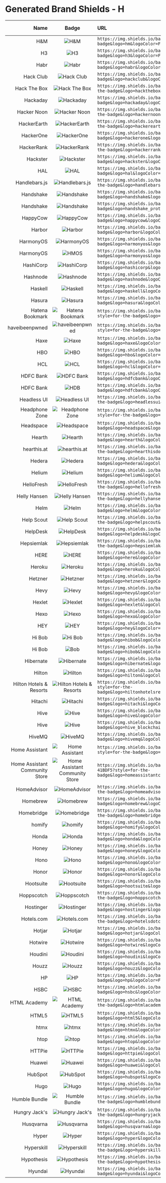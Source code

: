 # Generated Brand Shields - H
| Name | Badge | URL | Brand Guidelines |
| ---: | :---: | :--- | :--- |
| H&M | ![H&M](https://img.shields.io/badge/H&M-E50010?style=for-the-badge&logo=hm&logoColor=FFFFFF) | `https://img.shields.io/badge/H&M-E50010?style=for-the-badge&logo=hm&logoColor=FFFFFF` |   |
| H3 | ![H3](https://img.shields.io/badge/H3-1E54B7?style=for-the-badge&logo=h3&logoColor=FFFFFF) | `https://img.shields.io/badge/H3-1E54B7?style=for-the-badge&logo=h3&logoColor=FFFFFF` |   |
| Habr | ![Habr](https://img.shields.io/badge/Habr-65A3BE?style=for-the-badge&logo=habr&logoColor=FFFFFF) | `https://img.shields.io/badge/Habr-65A3BE?style=for-the-badge&logo=habr&logoColor=FFFFFF` |   |
| Hack Club | ![Hack Club](https://img.shields.io/badge/Hack_Club-EC3750?style=for-the-badge&logo=hackclub&logoColor=FFFFFF) | `https://img.shields.io/badge/Hack_Club-EC3750?style=for-the-badge&logo=hackclub&logoColor=FFFFFF` | [Link](https://hackclub.com/brand) |
| Hack The Box | ![Hack The Box](https://img.shields.io/badge/Hack_The_Box-9FEF00?style=for-the-badge&logo=hackthebox&logoColor=333333) | `https://img.shields.io/badge/Hack_The_Box-9FEF00?style=for-the-badge&logo=hackthebox&logoColor=333333` | [Link](https://www.hackthebox.com/contact-us) |
| Hackaday | ![Hackaday](https://img.shields.io/badge/Hackaday-1A1A1A?style=for-the-badge&logo=hackaday&logoColor=FFFFFF) | `https://img.shields.io/badge/Hackaday-1A1A1A?style=for-the-badge&logo=hackaday&logoColor=FFFFFF` |   |
| Hacker Noon | ![Hacker Noon](https://img.shields.io/badge/Hacker_Noon-00FE00?style=for-the-badge&logo=hackernoon&logoColor=FFFFFF) | `https://img.shields.io/badge/Hacker_Noon-00FE00?style=for-the-badge&logo=hackernoon&logoColor=FFFFFF` |   |
| HackerEarth | ![HackerEarth](https://img.shields.io/badge/HackerEarth-2C3454?style=for-the-badge&logo=hackerearth&logoColor=FFFFFF) | `https://img.shields.io/badge/HackerEarth-2C3454?style=for-the-badge&logo=hackerearth&logoColor=FFFFFF` |   |
| HackerOne | ![HackerOne](https://img.shields.io/badge/HackerOne-494649?style=for-the-badge&logo=hackerone&logoColor=FFFFFF) | `https://img.shields.io/badge/HackerOne-494649?style=for-the-badge&logo=hackerone&logoColor=FFFFFF` | [Link](https://www.hackerone.com/branding/pages#logo_usage) |
| HackerRank | ![HackerRank](https://img.shields.io/badge/HackerRank-00EA64?style=for-the-badge&logo=hackerrank&logoColor=FFFFFF) | `https://img.shields.io/badge/HackerRank-00EA64?style=for-the-badge&logo=hackerrank&logoColor=FFFFFF` |   |
| Hackster | ![Hackster](https://img.shields.io/badge/Hackster-2E9FE6?style=for-the-badge&logo=hackster&logoColor=FFFFFF) | `https://img.shields.io/badge/Hackster-2E9FE6?style=for-the-badge&logo=hackster&logoColor=FFFFFF` | [Link](https://www.hackster.io/branding) |
| HAL | ![HAL](https://img.shields.io/badge/HAL-B03532?style=for-the-badge&logo=hal&logoColor=FFFFFF) | `https://img.shields.io/badge/HAL-B03532?style=for-the-badge&logo=hal&logoColor=FFFFFF` | [Link](https://www.ccsd.cnrs.fr/en/brand-guidelines/) |
| Handlebars.js | ![Handlebars.js](https://img.shields.io/badge/Handlebars.js-000000?style=for-the-badge&logo=handlebarsdotjs&logoColor=FFFFFF) | `https://img.shields.io/badge/Handlebars.js-000000?style=for-the-badge&logo=handlebarsdotjs&logoColor=FFFFFF` |   |
| Handshake | ![Handshake](https://img.shields.io/badge/Handshake-D3FB52?style=for-the-badge&logo=handshake&logoColor=333333) | `https://img.shields.io/badge/Handshake-D3FB52?style=for-the-badge&logo=handshake&logoColor=333333` | [Link](https://joinhandshake.com/career-centers/marketing-toolkit) |
| Handshake | ![Handshake](https://img.shields.io/badge/Handshake-000000?style=for-the-badge&logo=handshake_protocol&logoColor=FFFFFF) | `https://img.shields.io/badge/Handshake-000000?style=for-the-badge&logo=handshake_protocol&logoColor=FFFFFF` |   |
| HappyCow | ![HappyCow](https://img.shields.io/badge/HappyCow-7C4EC4?style=for-the-badge&logo=happycow&logoColor=FFFFFF) | `https://img.shields.io/badge/HappyCow-7C4EC4?style=for-the-badge&logo=happycow&logoColor=FFFFFF` |   |
| Harbor | ![Harbor](https://img.shields.io/badge/Harbor-60B932?style=for-the-badge&logo=harbor&logoColor=FFFFFF) | `https://img.shields.io/badge/Harbor-60B932?style=for-the-badge&logo=harbor&logoColor=FFFFFF` | [Link](https://github.com/cncf/artwork/blob/ff2b2b5216e22f001ddd444ca580c484dd10302e/README.md) |
| HarmonyOS | ![HarmonyOS](https://img.shields.io/badge/HarmonyOS-000000?style=for-the-badge&logo=harmonyos&logoColor=FFFFFF) | `https://img.shields.io/badge/HarmonyOS-000000?style=for-the-badge&logo=harmonyos&logoColor=FFFFFF` |   |
| HarmonyOS | ![HMOS](https://img.shields.io/badge/HMOS-000000?style=for-the-badge&logo=harmonyos&logoColor=FFFFFF) | `https://img.shields.io/badge/HMOS-000000?style=for-the-badge&logo=harmonyos&logoColor=FFFFFF` |   |
| HashiCorp | ![HashiCorp](https://img.shields.io/badge/HashiCorp-000000?style=for-the-badge&logo=hashicorp&logoColor=FFFFFF) | `https://img.shields.io/badge/HashiCorp-000000?style=for-the-badge&logo=hashicorp&logoColor=FFFFFF` | [Link](https://www.hashicorp.com/brand) |
| Hashnode | ![Hashnode](https://img.shields.io/badge/Hashnode-2962FF?style=for-the-badge&logo=hashnode&logoColor=FFFFFF) | `https://img.shields.io/badge/Hashnode-2962FF?style=for-the-badge&logo=hashnode&logoColor=FFFFFF` |   |
| Haskell | ![Haskell](https://img.shields.io/badge/Haskell-5D4F85?style=for-the-badge&logo=haskell&logoColor=FFFFFF) | `https://img.shields.io/badge/Haskell-5D4F85?style=for-the-badge&logo=haskell&logoColor=FFFFFF` |   |
| Hasura | ![Hasura](https://img.shields.io/badge/Hasura-1EB4D4?style=for-the-badge&logo=hasura&logoColor=FFFFFF) | `https://img.shields.io/badge/Hasura-1EB4D4?style=for-the-badge&logo=hasura&logoColor=FFFFFF` |   |
| Hatena Bookmark | ![Hatena Bookmark](https://img.shields.io/badge/Hatena_Bookmark-00A4DE?style=for-the-badge&logo=hatenabookmark&logoColor=FFFFFF) | `https://img.shields.io/badge/Hatena_Bookmark-00A4DE?style=for-the-badge&logo=hatenabookmark&logoColor=FFFFFF` |   |
| haveibeenpwned | ![haveibeenpwned](https://img.shields.io/badge/haveibeenpwned-2A6379?style=for-the-badge&logo=haveibeenpwned&logoColor=FFFFFF) | `https://img.shields.io/badge/haveibeenpwned-2A6379?style=for-the-badge&logo=haveibeenpwned&logoColor=FFFFFF` |   |
| Haxe | ![Haxe](https://img.shields.io/badge/Haxe-EA8220?style=for-the-badge&logo=haxe&logoColor=FFFFFF) | `https://img.shields.io/badge/Haxe-EA8220?style=for-the-badge&logo=haxe&logoColor=FFFFFF` | [Link](https://haxe.org/foundation/branding.html) |
| HBO | ![HBO](https://img.shields.io/badge/HBO-000000?style=for-the-badge&logo=hbo&logoColor=FFFFFF) | `https://img.shields.io/badge/HBO-000000?style=for-the-badge&logo=hbo&logoColor=FFFFFF` |   |
| HCL | ![HCL](https://img.shields.io/badge/HCL-006BB6?style=for-the-badge&logo=hcl&logoColor=FFFFFF) | `https://img.shields.io/badge/HCL-006BB6?style=for-the-badge&logo=hcl&logoColor=FFFFFF` | [Link](https://www.hcl.com/brand-guidelines) |
| HDFC Bank | ![HDFC Bank](https://img.shields.io/badge/HDFC_Bank-004B8D?style=for-the-badge&logo=hdfcbank&logoColor=FFFFFF) | `https://img.shields.io/badge/HDFC_Bank-004B8D?style=for-the-badge&logo=hdfcbank&logoColor=FFFFFF` |   |
| HDFC Bank | ![HDB](https://img.shields.io/badge/HDB-004B8D?style=for-the-badge&logo=hdfcbank&logoColor=FFFFFF) | `https://img.shields.io/badge/HDB-004B8D?style=for-the-badge&logo=hdfcbank&logoColor=FFFFFF` |   |
| Headless UI | ![Headless UI](https://img.shields.io/badge/Headless_UI-66E3FF?style=for-the-badge&logo=headlessui&logoColor=333333) | `https://img.shields.io/badge/Headless_UI-66E3FF?style=for-the-badge&logo=headlessui&logoColor=333333` |   |
| Headphone Zone | ![Headphone Zone](https://img.shields.io/badge/Headphone_Zone-3C07FF?style=for-the-badge&logo=headphonezone&logoColor=FFFFFF) | `https://img.shields.io/badge/Headphone_Zone-3C07FF?style=for-the-badge&logo=headphonezone&logoColor=FFFFFF` |   |
| Headspace | ![Headspace](https://img.shields.io/badge/Headspace-F47D31?style=for-the-badge&logo=headspace&logoColor=FFFFFF) | `https://img.shields.io/badge/Headspace-F47D31?style=for-the-badge&logo=headspace&logoColor=FFFFFF` |   |
| Hearth | ![Hearth](https://img.shields.io/badge/Hearth-A33035?style=for-the-badge&logo=hearth&logoColor=FFFFFF) | `https://img.shields.io/badge/Hearth-A33035?style=for-the-badge&logo=hearth&logoColor=FFFFFF` |   |
| hearthis.at | ![hearthis.at](https://img.shields.io/badge/hearthis.at-000000?style=for-the-badge&logo=hearthisdotat&logoColor=FFFFFF) | `https://img.shields.io/badge/hearthis.at-000000?style=for-the-badge&logo=hearthisdotat&logoColor=FFFFFF` |   |
| Hedera | ![Hedera](https://img.shields.io/badge/Hedera-222222?style=for-the-badge&logo=hedera&logoColor=FFFFFF) | `https://img.shields.io/badge/Hedera-222222?style=for-the-badge&logo=hedera&logoColor=FFFFFF` | [Link](https://hederabrandcentral.frontify.com/d/Tmocz52AXpLj/brand-assets#/brand-assets/brand-identity) |
| Helium | ![Helium](https://img.shields.io/badge/Helium-0ACF83?style=for-the-badge&logo=helium&logoColor=FFFFFF) | `https://img.shields.io/badge/Helium-0ACF83?style=for-the-badge&logo=helium&logoColor=FFFFFF` |   |
| HelloFresh | ![HelloFresh](https://img.shields.io/badge/HelloFresh-99CC33?style=for-the-badge&logo=hellofresh&logoColor=FFFFFF) | `https://img.shields.io/badge/HelloFresh-99CC33?style=for-the-badge&logo=hellofresh&logoColor=FFFFFF` |   |
| Helly Hansen | ![Helly Hansen](https://img.shields.io/badge/Helly_Hansen-DA2128?style=for-the-badge&logo=hellyhansen&logoColor=FFFFFF) | `https://img.shields.io/badge/Helly_Hansen-DA2128?style=for-the-badge&logo=hellyhansen&logoColor=FFFFFF` |   |
| Helm | ![Helm](https://img.shields.io/badge/Helm-0F1689?style=for-the-badge&logo=helm&logoColor=FFFFFF) | `https://img.shields.io/badge/Helm-0F1689?style=for-the-badge&logo=helm&logoColor=FFFFFF` |   |
| Help Scout | ![Help Scout](https://img.shields.io/badge/Help_Scout-1292EE?style=for-the-badge&logo=helpscout&logoColor=FFFFFF) | `https://img.shields.io/badge/Help_Scout-1292EE?style=for-the-badge&logo=helpscout&logoColor=FFFFFF` |   |
| HelpDesk | ![HelpDesk](https://img.shields.io/badge/HelpDesk-2FC774?style=for-the-badge&logo=helpdesk&logoColor=FFFFFF) | `https://img.shields.io/badge/HelpDesk-2FC774?style=for-the-badge&logo=helpdesk&logoColor=FFFFFF` | [Link](https://helpdesk.design) |
| Hepsiemlak | ![Hepsiemlak](https://img.shields.io/badge/Hepsiemlak-E1251B?style=for-the-badge&logo=hepsiemlak&logoColor=FFFFFF) | `https://img.shields.io/badge/Hepsiemlak-E1251B?style=for-the-badge&logo=hepsiemlak&logoColor=FFFFFF` |   |
| HERE | ![HERE](https://img.shields.io/badge/HERE-00AFAA?style=for-the-badge&logo=here&logoColor=FFFFFF) | `https://img.shields.io/badge/HERE-00AFAA?style=for-the-badge&logo=here&logoColor=FFFFFF` |   |
| Heroku | ![Heroku](https://img.shields.io/badge/Heroku-430098?style=for-the-badge&logo=heroku&logoColor=FFFFFF) | `https://img.shields.io/badge/Heroku-430098?style=for-the-badge&logo=heroku&logoColor=FFFFFF` | [Link](https://devcenter.heroku.com/articles/heroku-brand-guidelines) |
| Hetzner | ![Hetzner](https://img.shields.io/badge/Hetzner-D50C2D?style=for-the-badge&logo=hetzner&logoColor=FFFFFF) | `https://img.shields.io/badge/Hetzner-D50C2D?style=for-the-badge&logo=hetzner&logoColor=FFFFFF` |   |
| Hevy | ![Hevy](https://img.shields.io/badge/Hevy-000000?style=for-the-badge&logo=hevy&logoColor=FFFFFF) | `https://img.shields.io/badge/Hevy-000000?style=for-the-badge&logo=hevy&logoColor=FFFFFF` |   |
| Hexlet | ![Hexlet](https://img.shields.io/badge/Hexlet-116EF5?style=for-the-badge&logo=hexlet&logoColor=FFFFFF) | `https://img.shields.io/badge/Hexlet-116EF5?style=for-the-badge&logo=hexlet&logoColor=FFFFFF` |   |
| Hexo | ![Hexo](https://img.shields.io/badge/Hexo-0E83CD?style=for-the-badge&logo=hexo&logoColor=FFFFFF) | `https://img.shields.io/badge/Hexo-0E83CD?style=for-the-badge&logo=hexo&logoColor=FFFFFF` |   |
| HEY | ![HEY](https://img.shields.io/badge/HEY-5522FA?style=for-the-badge&logo=hey&logoColor=FFFFFF) | `https://img.shields.io/badge/HEY-5522FA?style=for-the-badge&logo=hey&logoColor=FFFFFF` |   |
| Hi Bob | ![Hi Bob](https://img.shields.io/badge/Hi_Bob-E42C51?style=for-the-badge&logo=hibob&logoColor=FFFFFF) | `https://img.shields.io/badge/Hi_Bob-E42C51?style=for-the-badge&logo=hibob&logoColor=FFFFFF` |   |
| Hi Bob | ![Bob](https://img.shields.io/badge/Bob-E42C51?style=for-the-badge&logo=hibob&logoColor=FFFFFF) | `https://img.shields.io/badge/Bob-E42C51?style=for-the-badge&logo=hibob&logoColor=FFFFFF` |   |
| Hibernate | ![Hibernate](https://img.shields.io/badge/Hibernate-59666C?style=for-the-badge&logo=hibernate&logoColor=FFFFFF) | `https://img.shields.io/badge/Hibernate-59666C?style=for-the-badge&logo=hibernate&logoColor=FFFFFF` |   |
| Hilton | ![Hilton](https://img.shields.io/badge/Hilton-231F20?style=for-the-badge&logo=hilton&logoColor=FFFFFF) | `https://img.shields.io/badge/Hilton-231F20?style=for-the-badge&logo=hilton&logoColor=FFFFFF` | [Link](https://stories.hilton.com/media-kit-hilton-corporate) |
| Hilton Hotels & Resorts | ![Hilton Hotels & Resorts](https://img.shields.io/badge/Hilton_Hotels_&_Resorts-1E4380?style=for-the-badge&logo=hiltonhotelsresorts&logoColor=FFFFFF) | `https://img.shields.io/badge/Hilton_Hotels_&_Resorts-1E4380?style=for-the-badge&logo=hiltonhotelsresorts&logoColor=FFFFFF` |   |
| Hitachi | ![Hitachi](https://img.shields.io/badge/Hitachi-E60027?style=for-the-badge&logo=hitachi&logoColor=FFFFFF) | `https://img.shields.io/badge/Hitachi-E60027?style=for-the-badge&logo=hitachi&logoColor=FFFFFF` |   |
| Hive | ![Hive](https://img.shields.io/badge/Hive-FF7A00?style=for-the-badge&logo=hive&logoColor=FFFFFF) | `https://img.shields.io/badge/Hive-FF7A00?style=for-the-badge&logo=hive&logoColor=FFFFFF` |   |
| Hive | ![Hive](https://img.shields.io/badge/Hive-E31337?style=for-the-badge&logo=hive_blockchain&logoColor=FFFFFF) | `https://img.shields.io/badge/Hive-E31337?style=for-the-badge&logo=hive_blockchain&logoColor=FFFFFF` |   |
| HiveMQ | ![HiveMQ](https://img.shields.io/badge/HiveMQ-FFC000?style=for-the-badge&logo=hivemq&logoColor=333333) | `https://img.shields.io/badge/HiveMQ-FFC000?style=for-the-badge&logo=hivemq&logoColor=333333` | [Link](https://www.hivemq.com/company/hivemq-brand-resources) |
| Home Assistant | ![Home Assistant](https://img.shields.io/badge/Home_Assistant-18BCF2?style=for-the-badge&logo=homeassistant&logoColor=FFFFFF) | `https://img.shields.io/badge/Home_Assistant-18BCF2?style=for-the-badge&logo=homeassistant&logoColor=FFFFFF` | [Link](https://design.home-assistant.io/#brand/logo) |
| Home Assistant Community Store | ![Home Assistant Community Store](https://img.shields.io/badge/Home_Assistant_Community_Store-41BDF5?style=for-the-badge&logo=homeassistantcommunitystore&logoColor=FFFFFF) | `https://img.shields.io/badge/Home_Assistant_Community_Store-41BDF5?style=for-the-badge&logo=homeassistantcommunitystore&logoColor=FFFFFF` |   |
| HomeAdvisor | ![HomeAdvisor](https://img.shields.io/badge/HomeAdvisor-F68315?style=for-the-badge&logo=homeadvisor&logoColor=FFFFFF) | `https://img.shields.io/badge/HomeAdvisor-F68315?style=for-the-badge&logo=homeadvisor&logoColor=FFFFFF` |   |
| Homebrew | ![Homebrew](https://img.shields.io/badge/Homebrew-FBB040?style=for-the-badge&logo=homebrew&logoColor=333333) | `https://img.shields.io/badge/Homebrew-FBB040?style=for-the-badge&logo=homebrew&logoColor=333333` |   |
| Homebridge | ![Homebridge](https://img.shields.io/badge/Homebridge-491F59?style=for-the-badge&logo=homebridge&logoColor=FFFFFF) | `https://img.shields.io/badge/Homebridge-491F59?style=for-the-badge&logo=homebridge&logoColor=FFFFFF` |   |
| homify | ![homify](https://img.shields.io/badge/homify-7DCDA3?style=for-the-badge&logo=homify&logoColor=333333) | `https://img.shields.io/badge/homify-7DCDA3?style=for-the-badge&logo=homify&logoColor=333333` |   |
| Honda | ![Honda](https://img.shields.io/badge/Honda-E40521?style=for-the-badge&logo=honda&logoColor=FFFFFF) | `https://img.shields.io/badge/Honda-E40521?style=for-the-badge&logo=honda&logoColor=FFFFFF` |   |
| Honey | ![Honey](https://img.shields.io/badge/Honey-FF6801?style=for-the-badge&logo=honey&logoColor=FFFFFF) | `https://img.shields.io/badge/Honey-FF6801?style=for-the-badge&logo=honey&logoColor=FFFFFF` |   |
| Hono | ![Hono](https://img.shields.io/badge/Hono-E36002?style=for-the-badge&logo=hono&logoColor=FFFFFF) | `https://img.shields.io/badge/Hono-E36002?style=for-the-badge&logo=hono&logoColor=FFFFFF` |   |
| Honor | ![Honor](https://img.shields.io/badge/Honor-000000?style=for-the-badge&logo=honor&logoColor=FFFFFF) | `https://img.shields.io/badge/Honor-000000?style=for-the-badge&logo=honor&logoColor=FFFFFF` | [Link](https://www.hihonor.com/global/brand-guideline11/basics/logo) |
| Hootsuite | ![Hootsuite](https://img.shields.io/badge/Hootsuite-FF4C46?style=for-the-badge&logo=hootsuite&logoColor=FFFFFF) | `https://img.shields.io/badge/Hootsuite-FF4C46?style=for-the-badge&logo=hootsuite&logoColor=FFFFFF` | [Link](https://hootsuite.widencollective.com/portals/bafpk5oo/MediaKitAssets) |
| Hoppscotch | ![Hoppscotch](https://img.shields.io/badge/Hoppscotch-09090B?style=for-the-badge&logo=hoppscotch&logoColor=FFFFFF) | `https://img.shields.io/badge/Hoppscotch-09090B?style=for-the-badge&logo=hoppscotch&logoColor=FFFFFF` |   |
| Hostinger | ![Hostinger](https://img.shields.io/badge/Hostinger-673DE6?style=for-the-badge&logo=hostinger&logoColor=FFFFFF) | `https://img.shields.io/badge/Hostinger-673DE6?style=for-the-badge&logo=hostinger&logoColor=FFFFFF` | [Link](https://www.hostinger.com/newsroom) |
| Hotels.com | ![Hotels.com](https://img.shields.io/badge/Hotels.com-EF3346?style=for-the-badge&logo=hotelsdotcom&logoColor=FFFFFF) | `https://img.shields.io/badge/Hotels.com-EF3346?style=for-the-badge&logo=hotelsdotcom&logoColor=FFFFFF` |   |
| Hotjar | ![Hotjar](https://img.shields.io/badge/Hotjar-FF3C00?style=for-the-badge&logo=hotjar&logoColor=FFFFFF) | `https://img.shields.io/badge/Hotjar-FF3C00?style=for-the-badge&logo=hotjar&logoColor=FFFFFF` |   |
| Hotwire | ![Hotwire](https://img.shields.io/badge/Hotwire-FFE801?style=for-the-badge&logo=hotwire&logoColor=333333) | `https://img.shields.io/badge/Hotwire-FFE801?style=for-the-badge&logo=hotwire&logoColor=333333` |   |
| Houdini | ![Houdini](https://img.shields.io/badge/Houdini-FF4713?style=for-the-badge&logo=houdini&logoColor=FFFFFF) | `https://img.shields.io/badge/Houdini-FF4713?style=for-the-badge&logo=houdini&logoColor=FFFFFF` |   |
| Houzz | ![Houzz](https://img.shields.io/badge/Houzz-4DBC15?style=for-the-badge&logo=houzz&logoColor=FFFFFF) | `https://img.shields.io/badge/Houzz-4DBC15?style=for-the-badge&logo=houzz&logoColor=FFFFFF` | [Link](https://www.houzz.com/logoGuidelines) |
| HP | ![HP](https://img.shields.io/badge/HP-0096D6?style=for-the-badge&logo=hp&logoColor=FFFFFF) | `https://img.shields.io/badge/HP-0096D6?style=for-the-badge&logo=hp&logoColor=FFFFFF` | [Link](https://brandcentral.hp.com/us/en/elements/hp-logo.html) |
| HSBC | ![HSBC](https://img.shields.io/badge/HSBC-DB0011?style=for-the-badge&logo=hsbc&logoColor=FFFFFF) | `https://img.shields.io/badge/HSBC-DB0011?style=for-the-badge&logo=hsbc&logoColor=FFFFFF` | [Link](https://www.hsbc.com/terms-and-conditions) |
| HTML Academy | ![HTML Academy](https://img.shields.io/badge/HTML_Academy-302683?style=for-the-badge&logo=htmlacademy&logoColor=FFFFFF) | `https://img.shields.io/badge/HTML_Academy-302683?style=for-the-badge&logo=htmlacademy&logoColor=FFFFFF` |   |
| HTML5 | ![HTML5](https://img.shields.io/badge/HTML5-E34F26?style=for-the-badge&logo=html5&logoColor=FFFFFF) | `https://img.shields.io/badge/HTML5-E34F26?style=for-the-badge&logo=html5&logoColor=FFFFFF` |   |
| htmx | ![htmx](https://img.shields.io/badge/htmx-3366CC?style=for-the-badge&logo=htmx&logoColor=FFFFFF) | `https://img.shields.io/badge/htmx-3366CC?style=for-the-badge&logo=htmx&logoColor=FFFFFF` |   |
| htop | ![htop](https://img.shields.io/badge/htop-009020?style=for-the-badge&logo=htop&logoColor=FFFFFF) | `https://img.shields.io/badge/htop-009020?style=for-the-badge&logo=htop&logoColor=FFFFFF` |   |
| HTTPie | ![HTTPie](https://img.shields.io/badge/HTTPie-73DC8C?style=for-the-badge&logo=httpie&logoColor=333333) | `https://img.shields.io/badge/HTTPie-73DC8C?style=for-the-badge&logo=httpie&logoColor=333333` |   |
| Huawei | ![Huawei](https://img.shields.io/badge/Huawei-FF0000?style=for-the-badge&logo=huawei&logoColor=FFFFFF) | `https://img.shields.io/badge/Huawei-FF0000?style=for-the-badge&logo=huawei&logoColor=FFFFFF` | [Link](https://e.huawei.com/ph/material/partner/0a72728b864949c48b22106454352483) |
| HubSpot | ![HubSpot](https://img.shields.io/badge/HubSpot-FF7A59?style=for-the-badge&logo=hubspot&logoColor=FFFFFF) | `https://img.shields.io/badge/HubSpot-FF7A59?style=for-the-badge&logo=hubspot&logoColor=FFFFFF` | [Link](https://www.hubspot.com/style-guide) |
| Hugo | ![Hugo](https://img.shields.io/badge/Hugo-FF4088?style=for-the-badge&logo=hugo&logoColor=FFFFFF) | `https://img.shields.io/badge/Hugo-FF4088?style=for-the-badge&logo=hugo&logoColor=FFFFFF` |   |
| Humble Bundle | ![Humble Bundle](https://img.shields.io/badge/Humble_Bundle-CC2929?style=for-the-badge&logo=humblebundle&logoColor=FFFFFF) | `https://img.shields.io/badge/Humble_Bundle-CC2929?style=for-the-badge&logo=humblebundle&logoColor=FFFFFF` |   |
| Hungry Jack's | ![Hungry Jack's](https://img.shields.io/badge/Hungry_Jack's-D0021B?style=for-the-badge&logo=hungryjacks&logoColor=FFFFFF) | `https://img.shields.io/badge/Hungry_Jack's-D0021B?style=for-the-badge&logo=hungryjacks&logoColor=FFFFFF` |   |
| Husqvarna | ![Husqvarna](https://img.shields.io/badge/Husqvarna-273A60?style=for-the-badge&logo=husqvarna&logoColor=FFFFFF) | `https://img.shields.io/badge/Husqvarna-273A60?style=for-the-badge&logo=husqvarna&logoColor=FFFFFF` |   |
| Hyper | ![Hyper](https://img.shields.io/badge/Hyper-000000?style=for-the-badge&logo=hyper&logoColor=FFFFFF) | `https://img.shields.io/badge/Hyper-000000?style=for-the-badge&logo=hyper&logoColor=FFFFFF` |   |
| Hyperskill | ![Hyperskill](https://img.shields.io/badge/Hyperskill-8C5AFF?style=for-the-badge&logo=hyperskill&logoColor=FFFFFF) | `https://img.shields.io/badge/Hyperskill-8C5AFF?style=for-the-badge&logo=hyperskill&logoColor=FFFFFF` |   |
| Hypothesis | ![Hypothesis](https://img.shields.io/badge/Hypothesis-BD1C2B?style=for-the-badge&logo=hypothesis&logoColor=FFFFFF) | `https://img.shields.io/badge/Hypothesis-BD1C2B?style=for-the-badge&logo=hypothesis&logoColor=FFFFFF` |   |
| Hyundai | ![Hyundai](https://img.shields.io/badge/Hyundai-002C5E?style=for-the-badge&logo=hyundai&logoColor=FFFFFF) | `https://img.shields.io/badge/Hyundai-002C5E?style=for-the-badge&logo=hyundai&logoColor=FFFFFF` |   |
